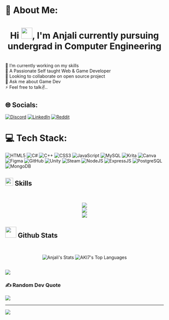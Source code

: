 # 💫 About Me:
<h1 align="center"><b>Hi <img src="https://media.giphy.com/media/hvRJCLFzcasrR4ia7z/giphy.gif" width="35">, I'm Anjali currently pursuing undergrad in Computer Engineering </b></h1>        
  
<br>
🔭 I’m currently working on my skills<br>🤝 A Passionate Self taught Web & Game Developer<br>🌱 Looking to collaborate on open source project<br>💬 Ask me about Game Dev<br>⚡ Feel free to talk✌️..


## 🌐 Socials:  
[![Discord](https://img.shields.io/badge/Discord-%237289DA.svg?logo=discord&logoColor=white)](https://discord.gg/https://discord.gg/Y9uUv6JF) [![LinkedIn](https://img.shields.io/badge/LinkedIn-%230077B5.svg?logo=linkedin&logoColor=white)](https://linkedin.com/in/https://www.linkedin.com/in/anjali-jayakumar-145902320?utm_source=share&utm_campaign=share_via&utm_content=profile&utm_medium=android_app) [![Reddit](https://img.shields.io/badge/Reddit-%23FF4500.svg?logo=Reddit&logoColor=white)](https://reddit.com/user/https://www.reddit.com/user/AKI7_onCloud9/?utm_source=share&utm_medium=web3x&utm_name=web3xcss&utm_term=1&utm_content=share_button) 

# 💻 Tech Stack:
![HTML5](https://img.shields.io/badge/html5-%23E34F26.svg?style=for-the-badge&logo=html5&logoColor=white) ![C#](https://img.shields.io/badge/c%23-%23239120.svg?style=for-the-badge&logo=csharp&logoColor=white) ![C++](https://img.shields.io/badge/c++-%2300599C.svg?style=for-the-badge&logo=c%2B%2B&logoColor=white) ![CSS3](https://img.shields.io/badge/css3-%231572B6.svg?style=for-the-badge&logo=css3&logoColor=white) ![JavaScript](https://img.shields.io/badge/javascript-%23323330.svg?style=for-the-badge&logo=javascript&logoColor=%23F7DF1E)  ![MySQL](https://img.shields.io/badge/mysql-4479A1.svg?style=for-the-badge&logo=mysql&logoColor=white) ![Krita](https://img.shields.io/badge/Krita-203759?style=for-the-badge&logo=krita&logoColor=EEF37B) ![Canva](https://img.shields.io/badge/Canva-%2300C4CC.svg?style=for-the-badge&logo=Canva&logoColor=white)  ![Figma](https://img.shields.io/badge/figma-%23F24E1E.svg?style=for-the-badge&logo=figma&logoColor=white) ![GitHub](https://img.shields.io/badge/github-%23121011.svg?style=for-the-badge&logo=github&logoColor=white) ![Unity](https://img.shields.io/badge/unity-%23000000.svg?style=for-the-badge&logo=unity&logoColor=white)  ![Steam](https://img.shields.io/badge/steam-%23000000.svg?style=for-the-badge&logo=steam&logoColor=white) 
 ![NodeJS](https://img.shields.io/badge/node.js-%2343853D.svg?style=for-the-badge&logo=node.js&logoColor=white) ![ExpressJS](https://img.shields.io/badge/express.js-%23404d59.svg?style=for-the-badge&logo=express&logoColor=%2361DAFB) ![PostgreSQL](https://img.shields.io/badge/postgresql-%23316192.svg?style=for-the-badge&logo=postgresql&logoColor=white) ![MongoDB](https://img.shields.io/badge/mongodb-%2347A248.svg?style=for-the-badge&logo=mongodb&logoColor=white)



## <img src="https://media2.giphy.com/media/QssGEmpkyEOhBCb7e1/giphy.gif?cid=ecf05e47a0n3gi1bfqntqmob8g9aid1oyj2wr3ds3mg700bl&rid=giphy.gif" width ="25"><b> Skills</b>
<br>

<p align="center">
  <a href="https://skillicons.dev">
    <img src="https://skillicons.dev/icons?i=c,cpp,html,css,js,C#" />
	  <br>
    <img src="https://skillicons.dev/icons?i=bootstrap,nodejs,express,postgres,unity" />
	  <br>
    <img src="https://skillicons.dev/icons?i=git,postman" />
  </a>
</p>


## <img src="https://media.giphy.com/media/iY8CRBdQXODJSCERIr/giphy.gif" width="35"><b> Github Stats </b>
<br>
<div align="center">


  ![Anjali's Stats](https://github-readme-stats.vercel.app/api?username=cloudQuest7&theme=react&hide_border=false&include_all_commits=false&count_private=false)
  ![AKI7's Top Languages](https://github-readme-stats.vercel.app/api/top-langs/?username=cloudQuest7&theme=react&hide_border=false&include_all_commits=false&count_private=false&layout=compact)  

  
</div>

<br>
<img src="https://user-images.githubusercontent.com/73097560/115834477-dbab4500-a447-11eb-908a-139a6edaec5c.gif">
<br>
	
### ✍️ Random Dev Quote
![](https://quotes-github-readme.vercel.app/api?type=horizontal&theme=tokyonight)

---
[![](https://visitcount.itsvg.in/api?id=cloudQuest7&icon=2&color=1)](https://visitcount.itsvg.in)

<!-- Proudly created with GPRM ( https://gprm.itsvg.in ) -->
